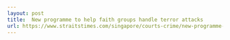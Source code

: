 ```yaml
---
layout: post
title:  New programme to help faith groups handle terror attacks
url: https://www.straitstimes.com/singapore/courts-crime/new-programme-to-help-faith-groups-handle-terror-attacks
---
```


